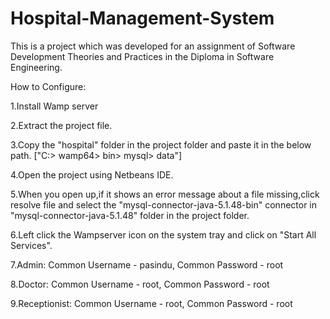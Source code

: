 # Hospital-Management-System  
This is a project which was developed for an assignment of Software Development Theories and Practices in the Diploma in Software Engineering.  
  
How to Configure:  
  
1.Install Wamp server
  
2.Extract the project file. 
  
3.Copy the "hospital" folder in the project folder and paste it in the below path. ["C:> wamp64> bin> mysql> data"]  
  
4.Open the project using Netbeans IDE.  
  
5.When you open up,if it shows an error message about a file missing,click resolve file and select the "mysql-connector-java-5.1.48-bin" connector in "mysql-connector-java-5.1.48" folder in the project folder.  
  
6.Left click the Wampserver icon on the system tray and click on "Start All Services".  
  
7.Admin: Common Username - pasindu, Common Password - root  
  
8.Doctor: Common Username - root, Common Password - root  
  
9.Receptionist: Common Username - root, Common Password - root  
